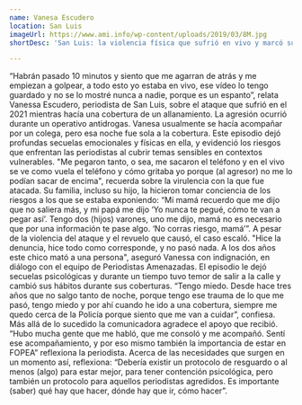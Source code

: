 ```yaml
---
name: Vanesa Escudero
location: San Luis
imageUrl: https://www.ami.info/wp-content/uploads/2019/03/8M.jpg
shortDesc: 'San Luis: la violencia física que sufrió en vivo y marcó su carrera'

---
```


“Habrán pasado 10 minutos y siento que me agarran de atrás y me empiezan a golpear, a todo esto yo estaba en vivo, ese vídeo lo tengo guardado y no se lo mostré nunca a nadie, porque es un espanto”, relata Vanessa Escudero, periodista de San Luis, sobre el ataque que sufrió en el 2021 mientras hacía una cobertura de un allanamiento.
La agresión ocurrió durante un operativo antidrogas. Vanesa usualmente se hacía acompañar por un colega, pero esa noche fue sola a la cobertura. Este episodio dejó profundas secuelas emocionales y físicas en ella, y evidenció los riesgos que enfrentan las periodistas al cubrir temas sensibles en contextos vulnerables.
"Me pegaron tanto, o sea, me sacaron el teléfono y en el vivo se ve como vuela el teléfono y cómo gritaba yo porque (al agresor) no me lo podían sacar de encima", recuerda sobre la virulencia con la que fue atacada.
Su familia, incluso su hijo, la hicieron tomar conciencia de los riesgos a los que se estaba exponiendo: “Mi mamá recuerdo que me dijo que no saliera más, y mi papá me dijo ‘Yo nunca te pegué, cómo te van a pegar así’. Tengo dos (hijos) varones, uno me dijo, mamá no es necesario que por una información te pase algo. ‘No corras riesgo, mamá’”.
A pesar de la violencia del ataque y el revuelo que causó, el caso escaló. "Hice la denuncia, hice todo como corresponde, y no pasó nada. A los dos años este chico mató a una persona", aseguró Vanessa con indignación, en diálogo con el equipo de Periodistas Amenazadas.
El episodio le dejó secuelas psicológicas y durante un tiempo tuvo temor de salir a la calle y cambió sus hábitos durante sus coberturas. “Tengo miedo. Desde hace tres años que no salgo tanto de noche, porque tengo ese trauma de lo que me pasó, tengo miedo y por ahí cuando he ido a una cobertura, siempre me quedo cerca de la Policía porque siento que me van a cuidar”, confiesa. 
Más allá de lo sucedido la comunicadora agradece el apoyo que recibió. “Hubo mucha gente que me habló, que me consoló y me acompañó. Sentí ese acompañamiento, y por eso mismo también la importancia de estar en FOPEA” reflexiona la periodista. 
Acerca de las necesidades que surgen en un momento así, reflexiona:  “Debería existir un protocolo de resguardo o al menos (algo) para estar mejor, para tener contención psicológica, pero también un protocolo para aquellos periodistas agredidos. Es importante (saber) qué hay que hacer, dónde hay que ir, cómo hacer”.